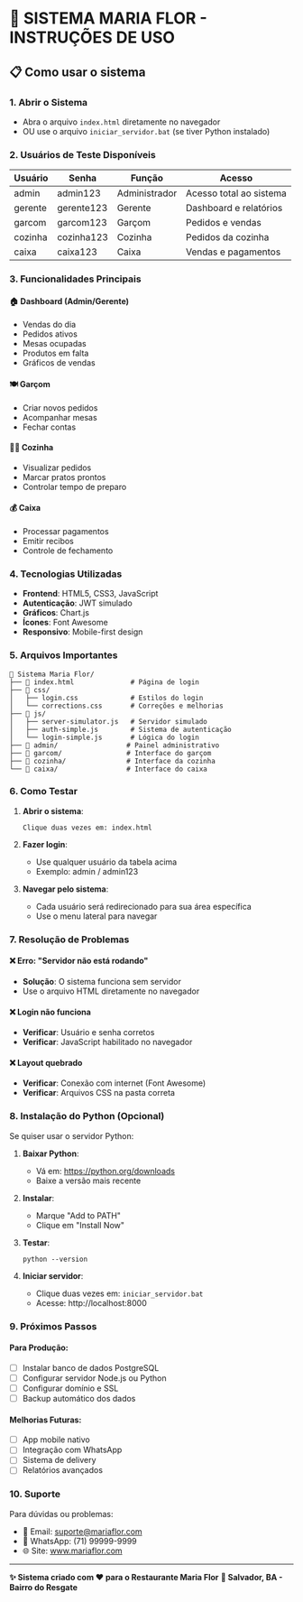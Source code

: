 # 🌟 SISTEMA MARIA FLOR - INSTRUÇÕES DE USO

## 📋 Como usar o sistema

### 1. Abrir o Sistema
- Abra o arquivo `index.html` diretamente no navegador
- OU use o arquivo `iniciar_servidor.bat` (se tiver Python instalado)

### 2. Usuários de Teste Disponíveis

| Usuário  | Senha      | Função      | Acesso                    |
|----------|------------|-------------|---------------------------|
| admin    | admin123   | Administrador| Acesso total ao sistema   |
| gerente  | gerente123 | Gerente     | Dashboard e relatórios    |
| garcom   | garcom123  | Garçom      | Pedidos e vendas          |
| cozinha  | cozinha123 | Cozinha     | Pedidos da cozinha        |
| caixa    | caixa123   | Caixa       | Vendas e pagamentos       |

### 3. Funcionalidades Principais

#### 🏠 Dashboard (Admin/Gerente)
- Vendas do dia
- Pedidos ativos
- Mesas ocupadas
- Produtos em falta
- Gráficos de vendas

#### 🍽️ Garçom
- Criar novos pedidos
- Acompanhar mesas
- Fechar contas

#### 👨‍🍳 Cozinha
- Visualizar pedidos
- Marcar pratos prontos
- Controlar tempo de preparo

#### 💰 Caixa
- Processar pagamentos
- Emitir recibos
- Controle de fechamento

### 4. Tecnologias Utilizadas

- **Frontend**: HTML5, CSS3, JavaScript
- **Autenticação**: JWT simulado
- **Gráficos**: Chart.js
- **Ícones**: Font Awesome
- **Responsivo**: Mobile-first design

### 5. Arquivos Importantes

```
📁 Sistema Maria Flor/
├── 📄 index.html              # Página de login
├── 📁 css/
│   ├── login.css             # Estilos do login
│   └── corrections.css       # Correções e melhorias
├── 📁 js/
│   ├── server-simulator.js   # Servidor simulado
│   ├── auth-simple.js        # Sistema de autenticação
│   └── login-simple.js       # Lógica do login
├── 📁 admin/                 # Painel administrativo
├── 📁 garcom/                # Interface do garçom
├── 📁 cozinha/               # Interface da cozinha
└── 📁 caixa/                 # Interface do caixa
```

### 6. Como Testar

1. **Abrir o sistema**:
   ```
   Clique duas vezes em: index.html
   ```

2. **Fazer login**:
   - Use qualquer usuário da tabela acima
   - Exemplo: admin / admin123

3. **Navegar pelo sistema**:
   - Cada usuário será redirecionado para sua área específica
   - Use o menu lateral para navegar

### 7. Resolução de Problemas

#### ❌ Erro: "Servidor não está rodando"
- **Solução**: O sistema funciona sem servidor
- Use o arquivo HTML diretamente no navegador

#### ❌ Login não funciona
- **Verificar**: Usuário e senha corretos
- **Verificar**: JavaScript habilitado no navegador

#### ❌ Layout quebrado
- **Verificar**: Conexão com internet (Font Awesome)
- **Verificar**: Arquivos CSS na pasta correta

### 8. Instalação do Python (Opcional)

Se quiser usar o servidor Python:

1. **Baixar Python**:
   - Vá em: https://python.org/downloads
   - Baixe a versão mais recente

2. **Instalar**:
   - Marque "Add to PATH"
   - Clique em "Install Now"

3. **Testar**:
   ```
   python --version
   ```

4. **Iniciar servidor**:
   - Clique duas vezes em: `iniciar_servidor.bat`
   - Acesse: http://localhost:8000

### 9. Próximos Passos

#### Para Produção:
- [ ] Instalar banco de dados PostgreSQL
- [ ] Configurar servidor Node.js ou Python
- [ ] Configurar domínio e SSL
- [ ] Backup automático dos dados

#### Melhorias Futuras:
- [ ] App mobile nativo
- [ ] Integração com WhatsApp
- [ ] Sistema de delivery
- [ ] Relatórios avançados

### 10. Suporte

Para dúvidas ou problemas:
- 📧 Email: suporte@mariaflor.com
- 📱 WhatsApp: (71) 99999-9999
- 🌐 Site: www.mariaflor.com

---

**✨ Sistema criado com ❤️ para o Restaurante Maria Flor**
**📍 Salvador, BA - Bairro do Resgate**